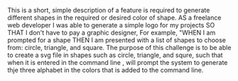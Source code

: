 This is a short, simple description of a feature is required to generate different shapes in the required or desired color of shape. AS a freelance web developer
I was able to generate a simple logo for my projects
SO THAT I don't have to pay a graphic designer, For example, "WHEN I am prompted for a shape
THEN I am presented with a list of shapes to choose from: circle, triangle, and square.
The purpose of this challenge is to be able to create a svg file in shapes such as circle, triangle, and squre, such that when it is entered in the command line , will prompt the system to generate thje three alphabet in the colors that is added to the command line.